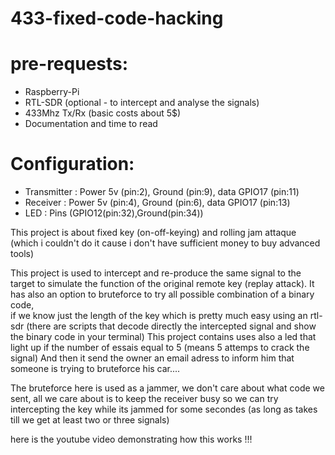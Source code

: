 # 433-fixed-code-hacking

# pre-requests:
  - Raspberry-Pi 
  - RTL-SDR (optional - to intercept and analyse the signals)
  - 433Mhz Tx/Rx (basic costs about 5$) 
  - Documentation and time to read

# Configuration:
  - Transmitter : Power 5v (pin:2), Ground (pin:9), data GPIO17 (pin:11)
  - Receiver : Power 5v (pin:4), Ground (pin:6), data GPIO17 (pin:13)
  - LED : Pins (GPIO12(pin:32),Ground(pin:34))



This project is about fixed key (on-off-keying) and rolling jam attaque (which i couldn't do it cause i don't have sufficient money to buy advanced tools)

This project is used to intercept and re-produce the same signal to the target to simulate the function of the original remote key (replay attack).
It has also an option to bruteforce to try all possible combination of a binary code, \
if we know just the length of the key which is pretty much easy using an rtl-sdr
(there are scripts that decode directly the intercepted signal and show the binary code in your terminal)
This project contains uses also a led that light up if the number of essais equal to 5 (means 5 attemps to crack the signal) 
And then it send the owner an email adress to inform him that someone is trying to bruteforce his car....

The bruteforce here is used as a jammer, we don't care about what code we sent, all we care about is to keep the receiver busy 
so we can try intercepting the key while its jammed for some secondes (as long as takes till we get at least two or three signals)



here is the youtube video demonstrating how this works !!!
